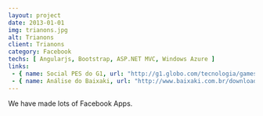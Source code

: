 ```yaml
---
layout: project
date: 2013-01-01
img: trianons.jpg
alt: Trianons
client: Trianons
category: Facebook
techs: [ Angularjs, Bootstrap, ASP.NET MVC, Windows Azure ]
links:
 - { name: Social PES do G1, url: "http://g1.globo.com/tecnologia/games/noticia/2013/12/aplicativo-do-game-pes-2014-forma-time-de-amigos-do-facebook.html" }
 - { name: Análise do Baixaki, url: "http://www.baixaki.com.br/download/social-pes-2014.htm" }
---
```


We have made lots of Facebook Apps.
